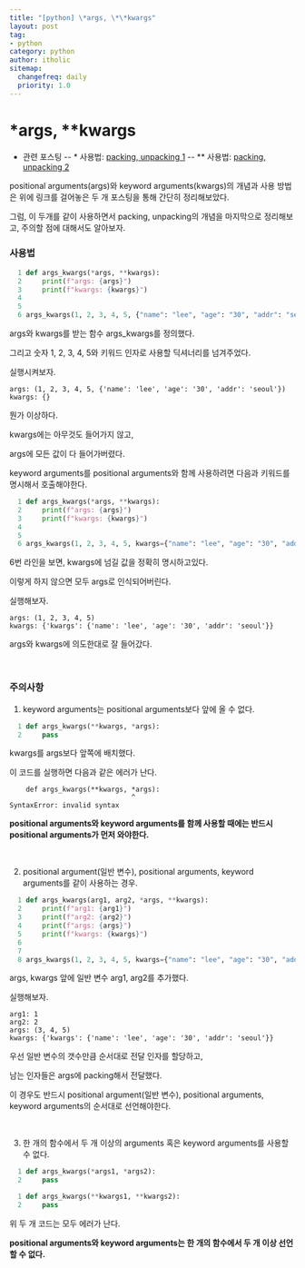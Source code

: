 ```yaml
---
title: "[python] \*args, \*\*kwargs"
layout: post
tag:
- python
category: python
author: itholic
sitemap:
  changefreq: daily
  priority: 1.0
---
```


# \*args, \*\*kwargs

- 관련 포스팅
-- \* 사용법: <a href="https://itholic.github.io/python-pack-unpack-1/" target="_blank">packing, unpacking 1</a>
-- \*\* 사용법: <a href="https://itholic.github.io/python-pack-unpack-1/" target="_blank">packing, unpacking 2</a>

positional arguments(args)와 keyword arguments(kwargs)의 개념과 사용 방법은 위에 링크를 걸어놓은 두 개 포스팅을 통해 간단히 정리해보았다.

그럼, 이 두개를 같이 사용하면서 packing, unpacking의 개념을 마지막으로 정리해보고, 주의할 점에 대해서도 알아보자.

### 사용법

```python
  1 def args_kwargs(*args, **kwargs):
  2     print(f"args: {args}")
  3     print(f"kwargs: {kwargs}")
  4
  5
  6 args_kwargs(1, 2, 3, 4, 5, {"name": "lee", "age": "30", "addr": "seoul"})
```

args와 kwargs를 받는 함수 args\_kwargs를 정의했다.

그리고 숫자 1, 2, 3, 4, 5와 키워드 인자로 사용할 딕셔너리를 넘겨주었다.

실행시켜보자.

```
args: (1, 2, 3, 4, 5, {'name': 'lee', 'age': '30', 'addr': 'seoul'})
kwargs: {}
```

뭔가 이상하다.

kwargs에는 아무것도 들어가지 않고,

args에 모든 값이 다 들어가버렸다.

keyword arguments를 positional arguments와 함께 사용하려면 다음과 키워드를 명시해서 호출해야한다.

```python
  1 def args_kwargs(*args, **kwargs):
  2     print(f"args: {args}")
  3     print(f"kwargs: {kwargs}")
  4
  5
  6 args_kwargs(1, 2, 3, 4, 5, kwargs={"name": "lee", "age": "30", "addr": "seoul"})
```

6번 라인을 보면, kwargs에 넘길 값을 정확히 명시하고있다.

이렇게 하지 않으면 모두 args로 인식되어버린다.

실행해보자.

```
args: (1, 2, 3, 4, 5)
kwargs: {'kwargs': {'name': 'lee', 'age': '30', 'addr': 'seoul'}}
```

args와 kwargs에 의도한대로 잘 들어갔다.

<br/>

### 주의사항

1. keyword arguments는 positional arguments보다 앞에 올 수 없다.


```python
  1 def args_kwargs(**kwargs, *args):
  2     pass
```

kwargs를 args보다 앞쪽에 배치했다.

이 코드를 실행하면 다음과 같은 에러가 난다.

```
    def args_kwargs(**kwargs, *args):
                              ^
SyntaxError: invalid syntax
```

**positional arguments와 keyword arguments를 함께 사용할 때에는 반드시 positional arguments가 먼저 와야한다.**


<br/>

2. positional argument(일반 변수), positional arguments, keyword arguments를 같이 사용하는 경우.

```python
  1 def args_kwargs(arg1, arg2, *args, **kwargs):
  2     print(f"arg1: {arg1}")
  3     print(f"arg2: {arg2}")
  4     print(f"args: {args}")
  5     print(f"kwargs: {kwargs}")
  6
  7
  8 args_kwargs(1, 2, 3, 4, 5, kwargs={"name": "lee", "age": "30", "addr": "seoul"})
```

args, kwargs 앞에 일반 변수 arg1, arg2를 추가했다.

실행해보자.

```
arg1: 1
arg2: 2
args: (3, 4, 5)
kwargs: {'kwargs': {'name': 'lee', 'age': '30', 'addr': 'seoul'}}
```

우선 일반 변수의 갯수만큼 순서대로 전달 인자를 할당하고,

남는 인자들은 args에 packing해서 전달했다.

이 경우도 반드시 positional argument(일반 변수), positional arguments, keyword arguments의 순서대로 선언해야한다.

<br/>

3. 한 개의 함수에서 두 개 이상의 arguments 혹은 keyword arguments를 사용할 수 없다.


```python
  1 def args_kwargs(*args1, *args2):
  2     pass
```

```python
  1 def args_kwargs(**kwargs1, **kwargs2):
  2     pass
```

위 두 개 코드는 모두 에러가 난다.

**positional arguments와 keyword arguments는 한 개의 함수에서 두 개 이상 선언할 수 없다.**

